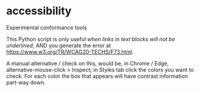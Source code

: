 # accessibility
Experimental conformance tools


This Python script is only useful _when links in text blocks will not be underlined_, AND you generate the error at
https://www.w3.org/TR/WCAG20-TECHS/F73.html.

A manual alternative / check on this, would be, in Chrome / Edge, alternative-mouse-click > Inspect; in Styles tab click the colors you want to check. For each color the box that appears will have contrast information part-way down.
